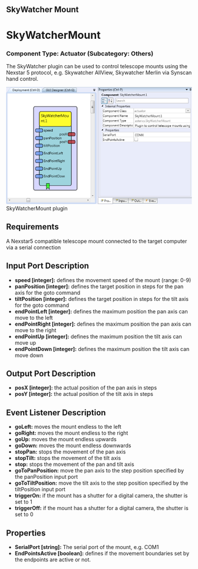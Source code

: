 ##

## SkyWatcher Mount

# SkyWatcherMount

### Component Type: Actuator (Subcategory: Others)

The SkyWatcher plugin can be used to control telescope mounts using the Nexstar 5 protocol, e.g. Skywatcher AllView, Skywatcher Merlin via Synscan hand control.

![Screenshot: SkyWatcherMount plugin](./img/skywatcher.png "Screenshot: SkyWatcherMount plugin")  
SkyWatcherMount plugin

## Requirements

A Nexstar5 compatible telescope mount connected to the target computer via a serial connection

## Input Port Description

- **speed \[integer\]:** defines the movement speed of the mount (range: 0-9)
- **panPosition \[integer\]:** defines the target position in steps for the pan axis for the goto command
- **tiltPosition \[integer\]:** defines the target position in steps for the tilt axis for the goto command
- **endPointLeft \[integer\]:** defines the maximum position the pan axis can move to the left
- **endPointRight \[integer\]:** defines the maximum position the pan axis can move to the right
- **endPointUp \[integer\]:** defines the maximum position the tilt axis can move up
- **endPointDown \[integer\]:** defines the maximum position the tilt axis can move down

## Output Port Description

- **posX \[integer\]:** the actual position of the pan axis in steps
- **posY \[integer\]:** the actual position of the tilt axis in steps

## Event Listener Description

- **goLeft:** moves the mount endless to the left
- **goRight:** moves the mount endless to the right
- **goUp:** moves the mount endless upwards
- **goDown:** moves the mount endless downwards
- **stopPan:** stops the movement of the pan axis
- **stopTilt:** stops the movement of the tilt axis
- **stop:** stops the movement of the pan and tilt axis
- **goToPanPosition:** move the pan axis to the step position specified by the panPosition input port
- **goToTiltPosition:** move the tilt axis to the step position specified by the tiltPosition input port
- **triggerOn:** if the mount has a shutter for a digital camera, the shutter is set to 1
- **triggerOff:** if the mount has a shutter for a digital camera, the shutter is set to 0

## Properties

- **SerialPort \[string\]:** The serial port of the mount, e.g. COM1
- **EndPointsActive \[boolean\]:** defines if the movement boundaries set by the endpoints are active or not.
